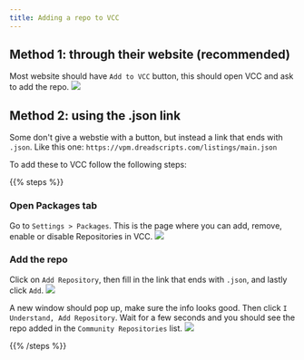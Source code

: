 ```yaml
---
title: Adding a repo to VCC
---
```


## Method 1: through their website (recommended)

Most website should have `Add to VCC` button, this should open VCC and ask to add the repo.
![](/images/docs/unity/vcc/adding-repo-to-vcc/step1.png)

## Method 2: using the .json link

Some don't give a webstie with a button, but instead a link that ends with `.json`. Like this one: `https://vpm.dreadscripts.com/listings/main.json`

To add these to VCC follow the following steps:

{{% steps %}}

### Open Packages tab

Go to `Settings > Packages`. This is the page where you can add, remove, enable or disable Repositories in VCC.
![](/images/docs/unity/vcc/adding-repo-to-vcc/step2.png)

### Add the repo

Click on `Add Repository`, then fill in the link that ends with `.json`, and lastly click `Add`.
![](/images/docs/unity/vcc/adding-repo-to-vcc/step3.png)

A new window should pop up, make sure the info looks good. Then click `I Understand, Add Repository`. Wait for a few seconds and you should see the repo added in the `Community Repositories` list.
![](/images/docs/unity/vcc/adding-repo-to-vcc/step4.png)

{{% /steps %}}
